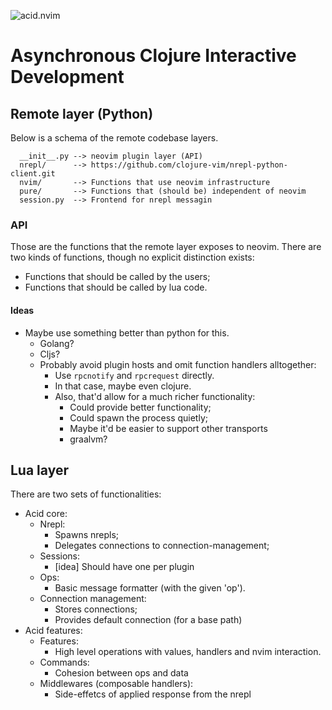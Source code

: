 ![acid.nvim](https://pictshare.net/wvkzwo.png)

# Asynchronous Clojure Interactive Development
## Remote layer (Python)

Below is a schema of the remote codebase layers.

```
  __init__.py --> neovim plugin layer (API)
  nrepl/      --> https://github.com/clojure-vim/nrepl-python-client.git
  nvim/       --> Functions that use neovim infrastructure
  pure/       --> Functions that (should be) independent of neovim
  session.py  --> Frontend for nrepl messagin
```

### API

Those are the functions that the remote layer exposes to neovim.
There are two kinds of functions, though no explicit distinction exists:

* Functions that should be called by the users;
* Functions that should be called by lua code.

#### Ideas

* Maybe use something better than python for this.
  * Golang?
  * Cljs?
  * Probably avoid plugin hosts and omit function handlers alltogether:
    * Use `rpcnotify` and `rpcrequest` directly.
    * In that case, maybe even clojure.
    * Also, that'd allow for a much richer functionality:
      * Could provide better functionality;
      * Could spawn the process quietly;
      * Maybe it'd be easier to support other transports
      * graalvm?

## Lua layer

There are two sets of functionalities:

* Acid core:
  * Nrepl:
    * Spawns nrepls;
    * Delegates connections to connection-management;
  * Sessions:
    * [idea] Should have one per plugin
  * Ops:
    * Basic message formatter (with the given 'op').
  * Connection management:
    * Stores connections;
    * Provides default connection (for a base path)
* Acid features:
  * Features:
    * High level operations with values, handlers and nvim interaction.
  * Commands:
    * Cohesion between ops and data
  * Middlewares (composable handlers):
    * Side-effetcs of applied response from the nrepl
